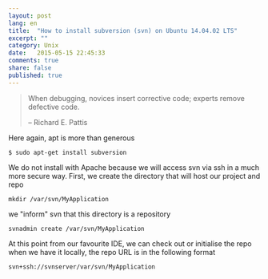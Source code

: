 ```yaml
---
layout: post
lang: en
title:  "How to install subversion (svn) on Ubuntu 14.04.02 LTS"
excerpt: ""
category: Unix
date:   2015-05-15 22:45:33
comments: true
share: false
published: true
---
```


> When debugging, novices insert corrective code; experts remove defective code.
> 
> – Richard E. Pattis

Here again, apt is more than generous 

```
$ sudo apt-get install subversion
```

We do not install with Apache because we will access svn via ssh in a much more secure way.
First, we create the directory that will host our project and repo

```
mkdir /var/svn/MyApplication
```

we "inform" svn that this directory is a repository

```
svnadmin create /var/svn/MyApplication
```

At this point from our favourite IDE, we can check out or initialise the repo when we have it locally, 
the repo URL is in the following format 

```
svn+ssh://svnserver/var/svn/MyApplication
```
